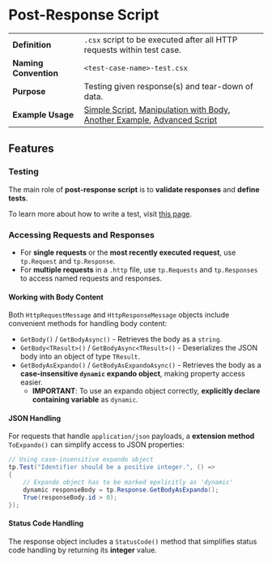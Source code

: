 # Post-Response Script

|   |   |
|----------------------|----------------|
| **Definition**       | `.csx` script to be executed after all HTTP requests within test case. |
| **Naming Convention** | `<test-case-name>-test.csx` |
| **Purpose**         | Testing given response(s) and tear-down of data. |
| **Example Usage**         | [Simple Script](https://github.com/Kros-sk/TeaPie/blob/master/demo/Tests/1.%20Customers/AddCustomer-test.csx), [Manipulation with Body](https://github.com/Kros-sk/TeaPie/blob/master/demo/Tests/2.%20Cars/AddCar-test.csx), [Another Example](https://github.com/Kros-sk/TeaPie/blob/master/demo/Tests/2.%20Cars/EditCar-test.csx), [Advanced Script](https://github.com/Kros-sk/TeaPie/blob/master/demo/Tests/3.%20Car%20Rentals/RentCar-test.csx) |

## Features

### Testing

The main role of **post-response script** is to **validate responses** and **define tests**.

To learn more about how to write a test, visit [this page](../how-to-write-tests.md).

### Accessing Requests and Responses

- For **single requests** or the **most recently executed request**, use `tp.Request` and `tp.Response`.
- For **multiple requests** in a `.http` file, use `tp.Requests` and `tp.Responses` to access named requests and responses.

#### Working with Body Content

Both `HttpRequestMessage` and `HttpResponseMessage` objects include convenient methods for handling body content:

- `GetBody()` / `GetBodyAsync()` - Retrieves the body as a `string`.
- `GetBody<TResult>()` / `GetBodyAsync<TResult>()` - Deserializes the JSON body into an object of type `TResult`.
- `GetBodyAsExpando()` / `GetBodyAsExpandoAsync()` - Retrieves the body as a **case-insensitive `dynamic` expando object**, making property access easier.
  - **IMPORTANT**: To use an expando object correctly, **explicitly declare containing variable** as `dynamic`.

#### JSON Handling

For requests that handle `application/json` payloads, a **extension method** `ToExpando()` can simplify access to JSON properties:

```csharp
// Using case-insensitive expando object
tp.Test("Identifier should be a positive integer.", () =>
{
    // Expando object has to be marked epxlicitly as 'dynamic'
    dynamic responseBody = tp.Response.GetBodyAsExpando();
    True(responseBody.id > 0);
});
```

#### Status Code Handling

The response object includes a `StatusCode()` method that simplifies status code handling by returning its **integer** value.
